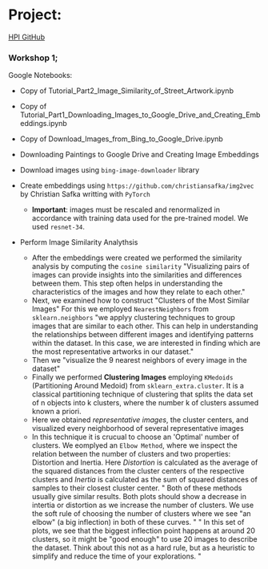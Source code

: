# Project:

[HPI GitHub](https://github.com/KISZ-BB/image-dataset-curation-workshops/blob/main/notebooks/Tutorial_Part2_Downloading_Images_to_Google_Drive_and_Creating_Embeddings.ipynb)


### Workshop 1;

Google Notebooks:
- Copy of Tutorial_Part2_Image_Similarity_of_Street_Artwork.ipynb
- Copy of Tutorial_Part1_Downloading_Images_to_Google_Drive_and_Creating_Embeddings.ipynb
- Copy of Download_Images_from_Bing_to_Google_Drive.ipynb

- Downloading Paintings to Google Drive and Creating Image Embeddings

- Download images using `bing-image-downloader` library 
- Create embeddings using `https://github.com/christiansafka/img2vec` by Christian Safka writting with `PyTorch`
    - __Important__: images must be rescaled and renormalized in accordance with training data used for the pre-trained model. We used `resnet-34`. 
- Perform Image Similarity Analythsis
    - After the embeddings were created we performed the similarity analysis by computing the `cosine similarity`
    "Visualizing pairs of images can provide insights into the similarities and differences between them. This step often helps in understanding the characteristics of the images and how they relate to each other."
    - Next, we examined how to construct "Clusters of the Most Similar Images" For this we employed `NearestNeighbors` from `sklearn.neighbors`
    "we applyy clustering techniques to group images that are similar to each other. This can help in understanding the relationships between different images and identifying patterns within the dataset. In this case, we are interested in finding which are the most representative artworks in our dataset."
    - Then we "visualize the 9 nearest neighbors of every image in the dataset"
    - Finally we performed __Clustering Images__ employing `KMedoids` (Partitioning Around Medoid) from `sklearn_extra.cluster`. It is a classical partitioning technique of clustering that splits the data set of n objects into k clusters, where the number k of clusters assumed known a priori. 
    - Here we obtained _representative images_, the cluster centers, and visualized every neighborhood of several representative images
    - In this technique it is crucual to choose an 'Optimal' number of clusters. We eomplyed an `Elbow Method`, where we inspect the relation between the number of clusters and two properties: Distortion and Inertia. Here _Distortion_ is calculated as the average of the squared distances from the cluster centers of the respective clusters and _Inertia_ is calculated as the sum of squared distances of samples to their closest cluster center. 
    " Both of these methods usually give similar results. Both plots should show a decrease in intertia or distortion as we increase the number of clusters. We use the soft rule of choosing the number of clusters where we see "an elbow" (a big inflection) in both of these curves. "
    " In this set of plots, we see that the biggest inflection point happens at around 20 clusters, so it might be "good enough" to use 20 images to describe the dataset. Think about this not as a hard rule, but as a heuristic to simplify and reduce the time of your explorations. "